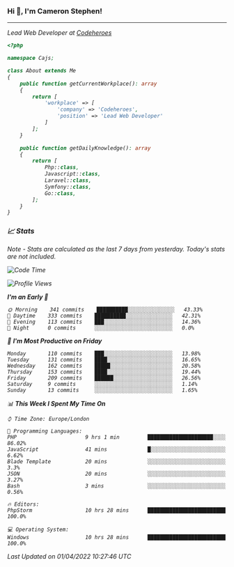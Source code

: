 ### Hi 👋, I'm Cameron Stephen!
<hr>
<p><em>Lead Web Developer at <a href="https://codeheroes.co.uk">Codeheroes</a></p>


```php
<?php

namespace Cajs;

class About extends Me
{
    public function getCurrentWorkplace(): array
    {
        return [
            'workplace' => [
                'company' => 'Codeheroes',
                'position' => 'Lead Web Developer'
            ]
        ];
    }

    public function getDailyKnowledge(): array
    {
        return [
            Php::class,
            Javascript::class,
            Laravel::class,
            Symfony::class,
            Go::class,
        ];
    }
}
```

### 📈 Stats
<p><em>Note - Stats are calculated as the last 7 days from yesterday. Today's stats are not included.</em></p>


<!--START_SECTION:waka-->
![Code Time](http://img.shields.io/badge/Code%20Time-2%2C767%20hrs%2044%20mins-blue)

![Profile Views](http://img.shields.io/badge/Profile%20Views-0-blue)

**I'm an Early 🐤** 

```text
🌞 Morning    341 commits    ██████████░░░░░░░░░░░░░░░   43.33% 
🌆 Daytime    333 commits    ██████████░░░░░░░░░░░░░░░   42.31% 
🌃 Evening    113 commits    ███░░░░░░░░░░░░░░░░░░░░░░   14.36% 
🌙 Night      0 commits      ░░░░░░░░░░░░░░░░░░░░░░░░░   0.0%

```
📅 **I'm Most Productive on Friday** 

```text
Monday       110 commits    ███░░░░░░░░░░░░░░░░░░░░░░   13.98% 
Tuesday      131 commits    ████░░░░░░░░░░░░░░░░░░░░░   16.65% 
Wednesday    162 commits    █████░░░░░░░░░░░░░░░░░░░░   20.58% 
Thursday     153 commits    ████░░░░░░░░░░░░░░░░░░░░░   19.44% 
Friday       209 commits    ██████░░░░░░░░░░░░░░░░░░░   26.56% 
Saturday     9 commits      ░░░░░░░░░░░░░░░░░░░░░░░░░   1.14% 
Sunday       13 commits     ░░░░░░░░░░░░░░░░░░░░░░░░░   1.65%

```


📊 **This Week I Spent My Time On** 

```text
⌚︎ Time Zone: Europe/London

💬 Programming Languages: 
PHP                      9 hrs 1 min         █████████████████████░░░░   86.02% 
JavaScript               41 mins             █░░░░░░░░░░░░░░░░░░░░░░░░   6.62% 
Blade Template           20 mins             ░░░░░░░░░░░░░░░░░░░░░░░░░   3.3% 
JSON                     20 mins             ░░░░░░░░░░░░░░░░░░░░░░░░░   3.27% 
Bash                     3 mins              ░░░░░░░░░░░░░░░░░░░░░░░░░   0.56%

🔥 Editors: 
PhpStorm                 10 hrs 28 mins      █████████████████████████   100.0%

💻 Operating System: 
Windows                  10 hrs 28 mins      █████████████████████████   100.0%

```


 Last Updated on 01/04/2022 10:27:46 UTC
<!--END_SECTION:waka-->
